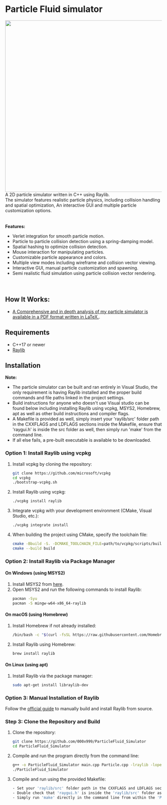 # Particle Fluid simulator

<img align="right" width="550" src="https://github.com/000x999/000x999_gifs/blob/main/GHub_3_1.gif">


A 2D particle simulator written in C++ using Raylib. <br>The simulator features realistic particle physics, including collision handling and spatial optimization, An interactive GUI and multiple particle customization options.
<br><br><br>
**Features:**
- Verlet integration for smooth particle motion.
- Particle to particle collision detection using a spring-damping model.
- Spatial hashing to optimize collision detection.
- Mouse interaction for manipulating particles.
- Customizable particle appearance and colors.
- Multiple view modes including wireframe and collision vector viewing.
- Interactive GUI, manual particle customization and spawning.
- Semi realistic fluid simulation using particle collision vector rendering.
<br><br><br>
## How It Works:
- [A Comprehensive and in depth analysis of my particle simulator is available in a PDF format written in LaTeX.](https://github.com/000x999/ParticleFluid_Simulator/blob/main/Particle_Simulator_Analysis_000x999.pdf).


## Requirements
- C++17 or newer
- [Raylib](https://www.raylib.com/)

## Installation
**Note:**
- The particle simulator can be built and ran entirely in Visual Studio, the only requirement is having Raylib installed and the proper build commands and file paths linked in the project settings.
- Build instructions for anyone who doesn't use Visual studio can be found below including installing Raylib using vcpkg, MSYS2, Homebrew, apt as well as other build instructions and compiler flags.
- A Makefile is provided as well, simply insert your 'raylib/src' folder path in the CXXFLAGS and LDFLAGS sections inside the Makefile, ensure that 'raygui.h' is inside the src folder as well, then simply run 'make' from the command line.
- If all else fails, a pre-built executable is available to be downloaded. 

### Option 1: Install Raylib using **vcpkg**
1. Install vcpkg by cloning the repository:
    ```bash
    git clone https://github.com/microsoft/vcpkg
    cd vcpkg
    ./bootstrap-vcpkg.sh
    ```

2. Install Raylib using vcpkg:
    ```bash
    ./vcpkg install raylib
    ```

3. Integrate vcpkg with your development environment (CMake, Visual Studio, etc.):
    ```bash
    ./vcpkg integrate install
    ```

4. When building the project using CMake, specify the toolchain file:
    ```bash
    cmake -Bbuild -S. -DCMAKE_TOOLCHAIN_FILE=path/to/vcpkg/scripts/buildsystems/vcpkg.cmake
    cmake --build build
    ```

### Option 2: Install Raylib via Package Manager

#### On Windows (using MSYS2)
1. Install MSYS2 from [here](https://www.msys2.org/).
2. Open MSYS2 and run the following commands to install Raylib:
    ```bash
    pacman -Syu
    pacman -S mingw-w64-x86_64-raylib
    ```

#### On macOS (using Homebrew)
1. Install Homebrew if not already installed:
    ```bash
    /bin/bash -c "$(curl -fsSL https://raw.githubusercontent.com/Homebrew/install/HEAD/install.sh)"
    ```
2. Install Raylib using Homebrew:
    ```bash
    brew install raylib
    ```

#### On Linux (using apt)
1. Install Raylib via the package manager:
    ```bash
    sudo apt-get install libraylib-dev
    ```

### Option 3: Manual Installation of Raylib
Follow the [official guide](https://github.com/raysan5/raylib) to manually build and install Raylib from source.

### Step 3: Clone the Repository and Build
1. Clone the repository:
    ```bash
    git clone https://github.com/000x999/ParticleFluid_Simulator
    cd ParticleFluid_Simulator
    ```
2. Compile and run the program directly from the command line:
    ```bash
    g++ -o ParticleFluid_Simulator main.cpp Particle.cpp -lraylib -lopengl32 -lgdi32 -lwinmm -Wno-enum-compare -Wno-unused-variable -fpermissive
    ./ParticleFluid_Simulator
    ```
3. Compile and run using the provided Makefile:
    ```bash
    - Set your 'raylib/src' folder path in the CXXFLAGS and LDFLAGS section inside the Makefile. 
    - Double check that 'raygui.h' is inside the 'raylib/src' folder as well.
    - Simply run 'make' directly in the command line from within the 'ParticleFluid_Simulator' file.  
    ```

